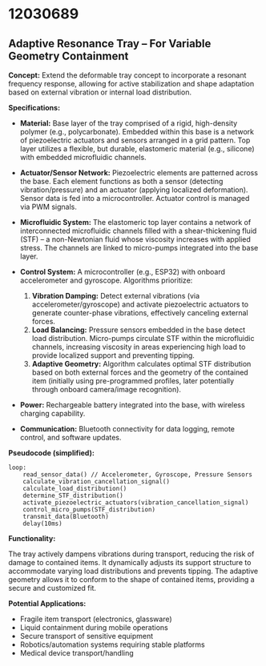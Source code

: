 # 12030689

## Adaptive Resonance Tray – For Variable Geometry Containment

**Concept:** Extend the deformable tray concept to incorporate a resonant frequency response, allowing for active stabilization and shape adaptation based on external vibration or internal load distribution.

**Specifications:**

*   **Material:** Base layer of the tray comprised of a rigid, high-density polymer (e.g., polycarbonate). Embedded within this base is a network of piezoelectric actuators and sensors arranged in a grid pattern.  Top layer utilizes a flexible, but durable, elastomeric material (e.g., silicone) with embedded microfluidic channels.

*   **Actuator/Sensor Network:** Piezoelectric elements are patterned across the base. Each element functions as both a sensor (detecting vibration/pressure) and an actuator (applying localized deformation).  Sensor data is fed into a microcontroller.  Actuator control is managed via PWM signals.

*   **Microfluidic System:** The elastomeric top layer contains a network of interconnected microfluidic channels filled with a shear-thickening fluid (STF) – a non-Newtonian fluid whose viscosity increases with applied stress.  The channels are linked to micro-pumps integrated into the base layer.

*   **Control System:**  A microcontroller (e.g., ESP32) with onboard accelerometer and gyroscope.  Algorithms prioritize:
    1.  **Vibration Damping:**  Detect external vibrations (via accelerometer/gyroscope) and activate piezoelectric actuators to generate counter-phase vibrations, effectively canceling external forces.
    2.  **Load Balancing:**  Pressure sensors embedded in the base detect load distribution. Micro-pumps circulate STF within the microfluidic channels, increasing viscosity in areas experiencing high load to provide localized support and preventing tipping.
    3.  **Adaptive Geometry:** Algorithm calculates optimal STF distribution based on both external forces and the geometry of the contained item (initially using pre-programmed profiles, later potentially through onboard camera/image recognition).

*   **Power:** Rechargeable battery integrated into the base, with wireless charging capability.

*   **Communication:** Bluetooth connectivity for data logging, remote control, and software updates.

**Pseudocode (simplified):**

```
loop:
    read_sensor_data() // Accelerometer, Gyroscope, Pressure Sensors
    calculate_vibration_cancellation_signal()
    calculate_load_distribution()
    determine_STF_distribution()
    activate_piezoelectric_actuators(vibration_cancellation_signal)
    control_micro_pumps(STF_distribution)
    transmit_data(Bluetooth)
    delay(10ms)
```

**Functionality:**

The tray actively dampens vibrations during transport, reducing the risk of damage to contained items. It dynamically adjusts its support structure to accommodate varying load distributions and prevents tipping. The adaptive geometry allows it to conform to the shape of contained items, providing a secure and customized fit.

**Potential Applications:**

*   Fragile item transport (electronics, glassware)
*   Liquid containment during mobile operations
*   Secure transport of sensitive equipment
*   Robotics/automation systems requiring stable platforms
*   Medical device transport/handling